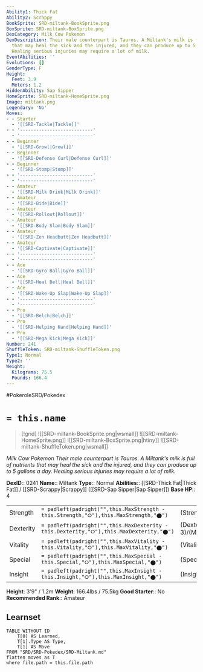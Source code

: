 ```yaml
---
Ability1: Thick Fat
Ability2: Scrappy
BookSprite: SRD-miltank-BookSprite.png
BoxSprite: SRD-miltank-BoxSprite.png
DexCategory: Milk Cow Pokemon
DexDescription: Their male counterpart is Tauros. A Miltank's milk is full of nutrients
  that may heal the sick and the injured, and they can produce up to 5 gallons a day.
  Healing serious injuries may require a lot of milk.
EventAbilities: ''
Evolutions: []
GenderType: F
Height:
  Feet: 3.9
  Meters: 1.2
HiddenAbility: Sap Sipper
HomeSprite: SRD-miltank-HomeSprite.png
Image: miltank.png
Legendary: 'No'
Moves:
- - Starter
  - '[[SRD-Tackle|Tackle]]'
- - '---------------------------'
  - '---------------------------'
- - Beginner
  - '[[SRD-Growl|Growl]]'
- - Beginner
  - '[[SRD-Defense Curl|Defense Curl]]'
- - Beginner
  - '[[SRD-Stomp|Stomp]]'
- - '---------------------------'
  - '---------------------------'
- - Amateur
  - '[[SRD-Milk Drink|Milk Drink]]'
- - Amateur
  - '[[SRD-Bide|Bide]]'
- - Amateur
  - '[[SRD-Rollout|Rollout]]'
- - Amateur
  - '[[SRD-Body Slam|Body Slam]]'
- - Amateur
  - '[[SRD-Zen Headbutt|Zen Headbutt]]'
- - Amateur
  - '[[SRD-Captivate|Captivate]]'
- - '---------------------------'
  - '---------------------------'
- - Ace
  - '[[SRD-Gyro Ball|Gyro Ball]]'
- - Ace
  - '[[SRD-Heal Bell|Heal Bell]]'
- - Ace
  - '[[SRD-Wake-Up Slap|Wake-Up Slap]]'
- - '---------------------------'
  - '---------------------------'
- - Pro
  - '[[SRD-Belch|Belch]]'
- - Pro
  - '[[SRD-Helping Hand|Helping Hand]]'
- - Pro
  - '[[SRD-Mega Kick|Mega Kick]]'
Number: 241
ShuffleToken: SRD-miltank-ShuffleToken.png
Type1: Normal
Type2: ''
Weight:
  Kilograms: 75.5
  Pounds: 166.4
---
```


#PokeroleSRD/Pokedex

# `= this.name`

> [!grid]
> ![[SRD-miltank-BookSprite.png|wsmall]]
> ![[SRD-miltank-HomeSprite.png]]
> ![[SRD-miltank-BoxSprite.png|htiny]]
> ![[SRD-miltank-ShuffleToken.png|wsmall]]


*Milk Cow Pokemon*
*Their male counterpart is Tauros. A Miltank's milk is full of nutrients that may heal the sick and the injured, and they can produce up to 5 gallons a day. Healing serious injuries may require a lot of milk.*

**DexID**:: 0241
**Name**:: Miltank
**Type**:: Normal
**Abilities**:: [[SRD-Thick Fat|Thick Fat]] / [[SRD-Scrappy|Scrappy]] ([[SRD-Sap Sipper|Sap Sipper]])
**Base HP**:: 4

|           |                                                                                        |                                          |
| --------- | -------------------------------------------------------------------------------------- | ---------------------------------------- |
| Strength  | `= padleft(padright("",this.MaxStrength - this.Strength,"⭘"),this.MaxStrength,"⬤")`    | (Strength::2)/(MaxStrength::5)   |
| Dexterity | `= padleft(padright("",this.MaxDexterity - this.Dexterity,"⭘"),this.MaxDexterity,"⬤")` | (Dexterity:: 3)/(MaxDexterity::6) |
| Vitality  | `= padleft(padright("",this.MaxVitality - this.Vitality,"⭘"),this.MaxVitality,"⬤")`    | (Vitality::3)/(MaxVitality::6)   |
| Special   | `= padleft(padright("",this.MaxSpecial - this.Special,"⭘"),this.MaxSpecial,"⬤")`       | (Special::1)/(MaxSpecial::3)     |
| Insight   | `= padleft(padright("",this.MaxInsight - this.Insight,"⭘"),this.MaxInsight,"⬤")`       | (Insight::2)/(MaxInsight::5)     |

**Height**: 3'9" / 1.2m
**Weight**: 166.4lbs / 75.5kg
**Good Starter**:: No
**Recommended Rank**:: Amateur

## Learnset

```dataview
TABLE WITHOUT ID
    T[0] AS Learned,
    T[1].Type AS Type,
    T[1] AS Move
FROM "SRD/SRD-Pokedex/SRD-Miltank.md"
flatten moves as T
where file.path = this.file.path
```
